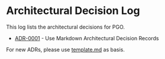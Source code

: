 # Architectural Decision Log

This log lists the architectural decisions for PGO.

- [ADR-0001](0001-record-architecture-decisions.md) - Use Markdown Architectural Decision Records

For new ADRs, please use [template.md](template.md) as basis.
